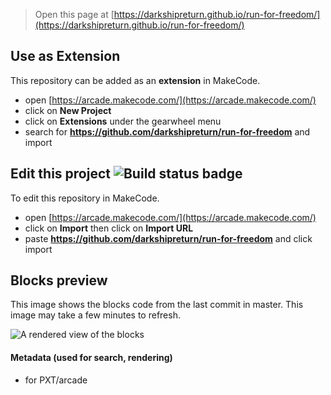  


> Open this page at [https://darkshipreturn.github.io/run-for-freedom/](https://darkshipreturn.github.io/run-for-freedom/)

## Use as Extension

This repository can be added as an **extension** in MakeCode.

* open [https://arcade.makecode.com/](https://arcade.makecode.com/)
* click on **New Project**
* click on **Extensions** under the gearwheel menu
* search for **https://github.com/darkshipreturn/run-for-freedom** and import

## Edit this project ![Build status badge](https://github.com/darkshipreturn/run-for-freedom/workflows/MakeCode/badge.svg)

To edit this repository in MakeCode.

* open [https://arcade.makecode.com/](https://arcade.makecode.com/)
* click on **Import** then click on **Import URL**
* paste **https://github.com/darkshipreturn/run-for-freedom** and click import

## Blocks preview

This image shows the blocks code from the last commit in master.
This image may take a few minutes to refresh.

![A rendered view of the blocks](https://github.com/darkshipreturn/run-for-freedom/raw/master/.github/makecode/blocks.png)

#### Metadata (used for search, rendering)

* for PXT/arcade
<script src="https://makecode.com/gh-pages-embed.js"></script><script>makeCodeRender("{{ site.makecode.home_url }}", "{{ site.github.owner_name }}/{{ site.github.repository_name }}");</script>
